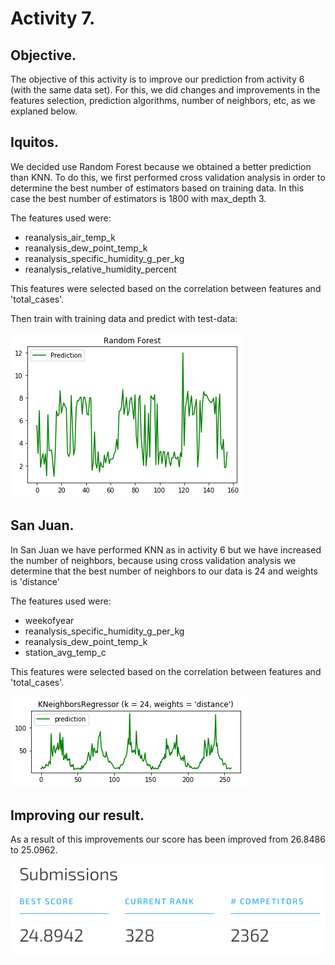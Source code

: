 # Activity 7.

## Objective.

The objective of this activity is to improve our prediction from activity 6 (with the same data set). For this, we did changes and improvements in the features selection, prediction algorithms, number of neighbors, etc, as we explaned below.

## Iquitos.

We decided use Random Forest because we obtained a better prediction than KNN. To do this, we first performed cross validation analysis in order to determine the best number of estimators based on training data. In this case the best number of estimators is 1800 with max_depth 3.

The features used were:
- reanalysis_air_temp_k
- reanalysis_dew_point_temp_k
- reanalysis_specific_humidity_g_per_kg
- reanalysis_relative_humidity_percent

This features were selected based on the correlation between features and 'total_cases'.

Then train with training data and predict with test-data:

 ![(Fig 1)](https://github.com/AdrianMoPe/Tecnicas-de-Aprendizaje-Automatico/blob/master/Activity_7/Images/iquitosPrediction.png)
 
 ## San Juan.
 
In San Juan we have performed KNN as in activity 6 but we have increased the number of neighbors, because using cross validation analysis we determine that the best number of neighbors to our data is 24 and weights is 'distance'
 
The features used were:
- weekofyear
- reanalysis_specific_humidity_g_per_kg
- reanalysis_dew_point_temp_k 
- station_avg_temp_c 

This features were selected based on the correlation between features and 'total_cases'.

 ![(Fig 2)](https://github.com/AdrianMoPe/Tecnicas-de-Aprendizaje-Automatico/blob/master/Activity_7/Images/sjPrediction.png)
 
 ## Improving our result.
 
As a result of this improvements our score has been improved from 26.8486 to 25.0962.

 ![(Fig 3)](https://github.com/AdrianMoPe/Tecnicas-de-Aprendizaje-Automatico/blob/master/Activity_7/Images/score.png)
